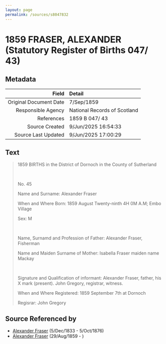 ```yaml
---
layout: page
permalink: /sources/s8047832
---
```


# 1859 FRASER, ALEXANDER (Statutory Register of Births 047/ 43)

## Metadata

Field | Detail
---:|:---
Original Document Date | 7/Sep/1859
Responsible Agency | National Records of Scotland
References | 1859 B 047/ 43
Source Created | 9/Jun/2025 16:54:33
Source Last Updated | 9/Jun/2025 17:00:29

## Text

> 1859 BIRTHS in the District of Dornoch in the County of Sutherland
>
> <br/>
>
> No. 45
>
> Name and Surname: Alexander Fraser
>
> When and Where Born: 1859 August Twenty-ninth 4H 0M A.M; Embo Village
>
> Sex: M
>
> <br/>
>
> Name, Surnamd and Profession of Father: Alexander Fraser, Fisherman
>
> Name and Maiden Surname of Mother: Isabella Fraser maiden name Mackay
>
> <br/>
>
> Signature and Qualification of informant: Alexander Fraser, father, his X mark (present). John Gregory, registrar, witness.
>
> When and Where Registered: 1859 September 7th at Dornoch
>
> Regisrar: John Gregory
>

## Source Referenced by

* [Alexander Fraser](../people/@97086424@-alexander-fraser-b1833-12-5-d1876-10-5.md) (5/Dec/1833 - 5/Oct/1876)
* [Alexander Fraser](../people/@36585616@-alexander-fraser-b1859-8-29-d.md) (29/Aug/1859 - )
